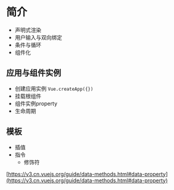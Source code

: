 # 简介

* 声明式渲染
* 用户输入与双向绑定
* 条件与循环
* 组件化

## 应用与组件实例

* 创建应用实例 `Vue.createApp({})`
* 挂载根组件
* 组件实例property
* 生命周期

## 模板

* 插值
* 指令
  * 修饰符

[https://v3.cn.vuejs.org/guide/data-methods.html#data-property](https://v3.cn.vuejs.org/guide/data-methods.html#data-property)
